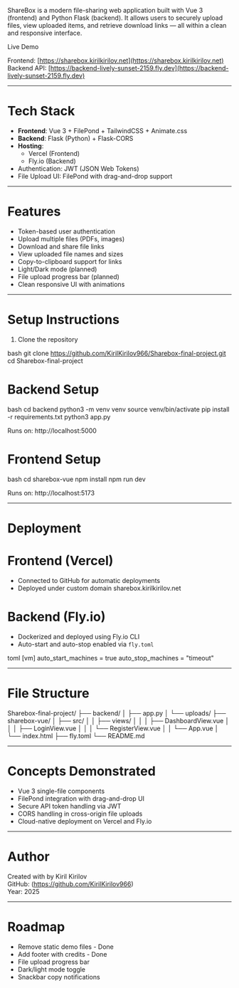 

ShareBox is a  modern file-sharing web application built with Vue 3 (frontend) and Python Flask (backend). It allows users to securely upload files, view uploaded items, and retrieve download links — all within a clean and responsive interface.

 Live Demo

Frontend: [https://sharebox.kirilkirilov.net](https://sharebox.kirilkirilov.net)  
Backend API: [https://backend-lively-sunset-2159.fly.dev](https://backend-lively-sunset-2159.fly.dev)

---

# Tech Stack

- **Frontend**: Vue 3 + FilePond + TailwindCSS + Animate.css
- **Backend**: Flask (Python) + Flask-CORS
- **Hosting**: 
  - Vercel (Frontend)
  - Fly.io (Backend)
- Authentication: JWT (JSON Web Tokens)
- File Upload UI: FilePond with drag-and-drop support

---

# Features

-  Token-based user authentication
-  Upload multiple files (PDFs, images)
-  Download and share file links
-  View uploaded file names and sizes
-  Copy-to-clipboard support for links
-  Light/Dark mode (planned)
-  File upload progress bar (planned)
-  Clean responsive UI with animations

---

# Setup Instructions

 1. Clone the repository

bash
git clone https://github.com/KirilKirilov966/Sharebox-final-project.git
cd Sharebox-final-project

# Backend Setup

bash
cd backend
python3 -m venv venv
source venv/bin/activate
pip install -r requirements.txt
python3 app.py


Runs on: http://localhost:5000

# Frontend Setup

bash
cd sharebox-vue
npm install
npm run dev


Runs on: http://localhost:5173

---

# Deployment

# Frontend (Vercel)

- Connected to GitHub for automatic deployments
- Deployed under custom domain sharebox.kirilkirilov.net

# Backend (Fly.io)

- Dockerized and deployed using Fly.io CLI
- Auto-start and auto-stop enabled via `fly.toml`

toml
[vm]
auto_start_machines = true
auto_stop_machines = "timeout"


---

# File Structure


Sharebox-final-project/
├── backend/
│   ├── app.py
│   └── uploads/
├── sharebox-vue/
│   ├── src/
│   │   ├── views/
│   │   │   ├── DashboardView.vue
│   │   │   ├── LoginView.vue
│   │   │   └── RegisterView.vue
│   │   └── App.vue
│   └── index.html
├── fly.toml
└── README.md


---

# Concepts Demonstrated

- Vue 3 single-file components
- FilePond integration with drag-and-drop UI
- Secure API token handling via JWT
- CORS handling in cross-origin file uploads
- Cloud-native deployment on Vercel and Fly.io

---

# Author

Created with by Kiril Kirilov  
GitHub: (https://github.com/KirilKirilov966)  
Year: 2025

---

# Roadmap

- Remove static demo files - Done
- Add footer with credits - Done
- File upload progress bar 
- Dark/light mode toggle
- Snackbar copy notifications
